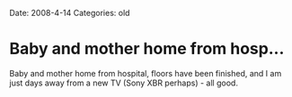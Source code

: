 Date: 2008-4-14
Categories: old

# Baby and mother home from hosp...

Baby and mother home from hospital, floors have been finished, and I am just days away from a new TV (Sony XBR perhaps) - all good.
